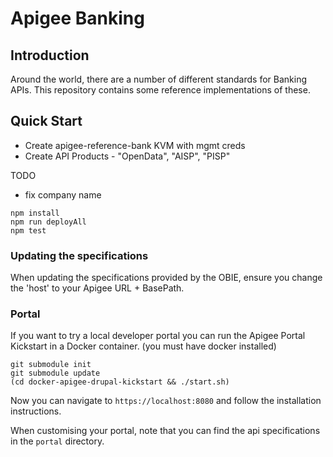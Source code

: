 # Apigee Banking

## Introduction

Around the world, there are a number of different standards for Banking APIs. This repository contains some reference implementations of these.

## Quick Start

- Create apigee-reference-bank KVM with mgmt creds
- Create API Products - "OpenData", "AISP", "PISP"

TODO
- fix company name

```
npm install
npm run deployAll
npm test
```

### Updating the specifications

When updating the specifications provided by the OBIE, ensure you change the 'host' to your Apigee URL + BasePath.

### Portal

If you want to try a local developer portal you can run the Apigee Portal Kickstart in a Docker container. (you must have docker installed)

```
git submodule init
git submodule update
(cd docker-apigee-drupal-kickstart && ./start.sh)
```

Now you can navigate to `https://localhost:8080` and follow the installation instructions. 

When customising your portal, note that you can find the api specifications in the `portal` directory.

